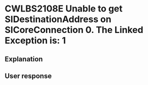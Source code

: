# CWLBS2108E Unable to get SIDestinationAddress on SICoreConnection 0. The Linked Exception is: 1

## Explanation

## User response